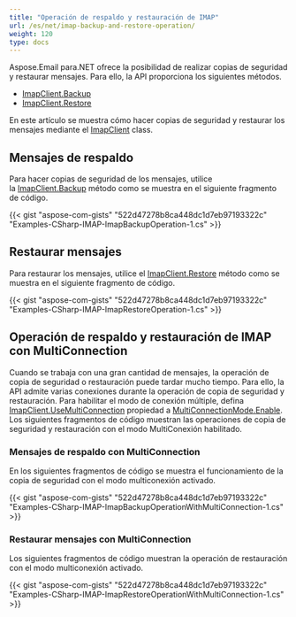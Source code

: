 ```yaml
---
title: "Operación de respaldo y restauración de IMAP"
url: /es/net/imap-backup-and-restore-operation/
weight: 120
type: docs
---
```



Aspose.Email para.NET ofrece la posibilidad de realizar copias de seguridad y restaurar mensajes. Para ello, la API proporciona los siguientes métodos.

- [ImapClient.Backup](https://reference.aspose.com/email/net/aspose.email.clients.imap/imapclient/backup/#backup/)
- [ImapClient.Restore](https://reference.aspose.com/email/net/aspose.email.clients.imap/imapclient/restore/)

En este artículo se muestra cómo hacer copias de seguridad y restaurar los mensajes mediante el [ImapClient](https://reference.aspose.com/email/net/aspose.email.clients.imap/imapclient/) class.

## **Mensajes de respaldo**

Para hacer copias de seguridad de los mensajes, utilice la [ImapClient.Backup](https://reference.aspose.com/email/net/aspose.email.clients.imap/imapclient/backup/#backup/) método como se muestra en el siguiente fragmento de código.

{{< gist "aspose-com-gists" "522d47278b8ca448dc1d7eb97193322c" "Examples-CSharp-IMAP-ImapBackupOperation-1.cs" >}}

## **Restaurar mensajes**

Para restaurar los mensajes, utilice el [ImapClient.Restore](https://reference.aspose.com/email/net/aspose.email.clients.imap/imapclient/restore/) método como se muestra en el siguiente fragmento de código.

{{< gist "aspose-com-gists" "522d47278b8ca448dc1d7eb97193322c" "Examples-CSharp-IMAP-ImapRestoreOperation-1.cs" >}}

## **Operación de respaldo y restauración de IMAP con MultiConnection**

Cuando se trabaja con una gran cantidad de mensajes, la operación de copia de seguridad o restauración puede tardar mucho tiempo. Para ello, la API admite varias conexiones durante la operación de copia de seguridad y restauración. Para habilitar el modo de conexión múltiple, defina [ImapClient.UseMultiConnection](https://reference.aspose.com/email/net/aspose.email.clients/emailclient/usemulticonnection/) propiedad a [MultiConnectionMode.Enable](https://reference.aspose.com/email/net/aspose.email.clients/multiconnectionmode/). Los siguientes fragmentos de código muestran las operaciones de copia de seguridad y restauración con el modo MultiConexión habilitado.

### **Mensajes de respaldo con MultiConnection**

En los siguientes fragmentos de código se muestra el funcionamiento de la copia de seguridad con el modo multiconexión activado.

{{< gist "aspose-com-gists" "522d47278b8ca448dc1d7eb97193322c" "Examples-CSharp-IMAP-ImapBackupOperationWithMultiConnection-1.cs" >}}

### **Restaurar mensajes con MultiConnection**

Los siguientes fragmentos de código muestran la operación de restauración con el modo multiconexión activado.

{{< gist "aspose-com-gists" "522d47278b8ca448dc1d7eb97193322c" "Examples-CSharp-IMAP-ImapRestoreOperationWithMultiConnection-1.cs" >}}
